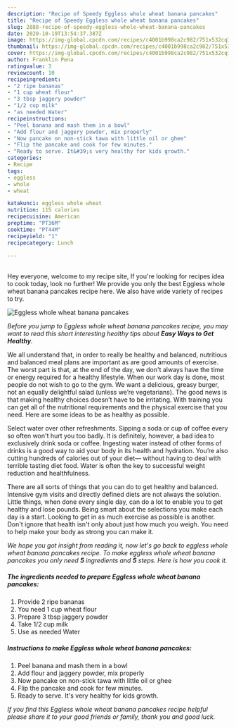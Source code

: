 ```yaml
---
description: "Recipe of Speedy Eggless whole wheat banana pancakes"
title: "Recipe of Speedy Eggless whole wheat banana pancakes"
slug: 2888-recipe-of-speedy-eggless-whole-wheat-banana-pancakes
date: 2020-10-19T13:54:37.387Z
image: https://img-global.cpcdn.com/recipes/c4001b998ca2c982/751x532cq70/eggless-whole-wheat-banana-pancakes-recipe-main-photo.jpg
thumbnail: https://img-global.cpcdn.com/recipes/c4001b998ca2c982/751x532cq70/eggless-whole-wheat-banana-pancakes-recipe-main-photo.jpg
cover: https://img-global.cpcdn.com/recipes/c4001b998ca2c982/751x532cq70/eggless-whole-wheat-banana-pancakes-recipe-main-photo.jpg
author: Franklin Pena
ratingvalue: 3
reviewcount: 10
recipeingredient:
- "2 ripe bananas"
- "1 cup wheat flour"
- "3 tbsp jaggery powder"
- "1/2 cup milk"
- "as needed Water"
recipeinstructions:
- "Peel banana and mash them in a bowl"
- "Add flour and jaggery powder, mix properly"
- "Now pancake on non-stick tawa with little oil or ghee"
- "Flip the pancake and cook for few minutes."
- "Ready to serve. It&#39;s very healthy for kids growth."
categories:
- Recipe
tags:
- eggless
- whole
- wheat

katakunci: eggless whole wheat 
nutrition: 115 calories
recipecuisine: American
preptime: "PT36M"
cooktime: "PT44M"
recipeyield: "1"
recipecategory: Lunch

---
```

<br>
Hey everyone, welcome to my recipe site, If you're looking for recipes idea to cook today, look no further! We provide you only the best Eggless whole wheat banana pancakes recipe here. We also have wide variety of recipes to try.
<br>


![Eggless whole wheat banana pancakes](https://img-global.cpcdn.com/recipes/c4001b998ca2c982/751x532cq70/eggless-whole-wheat-banana-pancakes-recipe-main-photo.jpg)

<i>Before you jump to Eggless whole wheat banana pancakes recipe, you may want to read this short interesting healthy tips about <strong>Easy Ways to Get Healthy</strong>.</i>

We all understand that, in order to really be healthy and balanced, nutritious and balanced meal plans are important as are good amounts of exercise. The worst part is that, at the end of the day, we don't always have the time or energy required for a healthy lifestyle. When our work day is done, most people do not wish to go to the gym. We want a delicious, greasy burger, not an equally delightful salad (unless we’re vegetarians). The good news is that making healthy choices doesn’t have to be irritating. With training you can get all of the nutritional requirements and the physical exercise that you need. Here are some ideas to be as healthy as possible.

Select water over other refreshments. Sipping a soda or cup of coffee every so often won't hurt you too badly. It is definitely, however, a bad idea to exclusively drink soda or coffee. Ingesting water instead of other forms of drinks is a good way to aid your body in its health and hydration. You’re also cutting hundreds of calories out of your diet— without having to deal with terrible tasting diet food. Water is often the key to successful weight reduction and healthfulness.

There are all sorts of things that you can do to get healthy and balanced. Intensive gym visits and directly defined diets are not always the solution. Little things, when done every single day, can do a lot to enable you to get healthy and lose pounds. Being smart about the selections you make each day is a start. Looking to get in as much exercise as possible is another. Don't ignore that health isn't only about just how much you weigh. You need to help make your body as strong you can make it. 


<i>We hope you got insight from reading it, now let's go back to eggless whole wheat banana pancakes recipe. To make eggless whole wheat banana pancakes you only need <strong>5</strong> ingredients and <strong>5</strong> steps. Here is how you cook it.
</i>

##### The ingredients needed to prepare Eggless whole wheat banana pancakes:

1. Provide 2 ripe bananas
1. You need 1 cup wheat flour
1. Prepare 3 tbsp jaggery powder
1. Take 1/2 cup milk
1. Use as needed Water


##### Instructions to make Eggless whole wheat banana pancakes:

1. Peel banana and mash them in a bowl
1. Add flour and jaggery powder, mix properly
1. Now pancake on non-stick tawa with little oil or ghee
1. Flip the pancake and cook for few minutes.
1. Ready to serve. It&#39;s very healthy for kids growth.


<i>If you find this Eggless whole wheat banana pancakes recipe helpful please share it to your good friends or family, thank you and good luck.</i>
